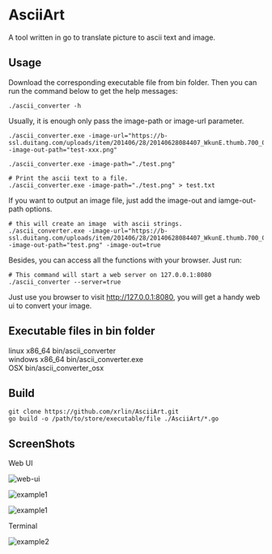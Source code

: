# AsciiArt
A tool written in go to translate picture to ascii text and image.

## Usage
Download the corresponding executable file from bin folder. Then you can run the command below to get the help messages:
```shell
./ascii_converter -h 
```
Usually, it is enough only pass the image-path or image-url parameter.
```shell
./ascii_converter.exe -image-url="https://b-ssl.duitang.com/uploads/item/201406/28/20140628084407_WkunE.thumb.700_0.jpeg" -image-out-path="test-xxx.png"

./ascii_converter.exe -image-path="./test.png"

# Print the ascii text to a file.
./ascii_converter.exe -image-path="./test.png" > test.txt
```
If you want to output an image file, just add the image-out and iamge-out-path options.
```shell
# this will create an image  with ascii strings.
./ascii_converter.exe -image-url="https://b-ssl.duitang.com/uploads/item/201406/28/20140628084407_WkunE.thumb.700_0.jpeg" -image-out-path="test.png" -image-out=true
```

Besides, you can access all the functions with your browser. Just run:
```shell
# This command will start a web server on 127.0.0.1:8080
./ascii_converter --server=true
```
Just use you browser to visit http://127.0.0.1:8080, you will get a handy web ui to convert your image.

## Executable files in bin folder
linux x86_64  bin/ascii_converter  
windows x86_64 bin/ascii_converter.exe  
OSX  bin/ascii_converter_osx

## Build
```shell
git clone https://github.com/xrlin/AsciiArt.git
go build -o /path/to/store/executable/file ./AsciiArt/*.go
```

## ScreenShots
Web UI

![web-ui](https://raw.githubusercontent.com/xrlin/AsciiArt/master/screenshots/web-ui.png)

![example1](https://raw.githubusercontent.com/xrlin/AsciiArt/master/screenshots/example3.png)  


![example1](https://raw.githubusercontent.com/xrlin/AsciiArt/master/screenshots/example1.png)


Terminal

![example2](https://raw.githubusercontent.com/xrlin/AsciiArt/master/screenshots/example2.png)
